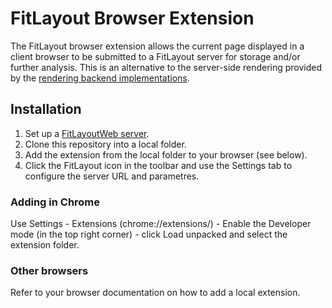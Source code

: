 # FitLayout Browser Extension

The FitLayout browser extension allows the current page displayed in a client browser to be submitted to a FitLayout server for storage and/or further analysis. This is an alternative to the server-side rendering provided by the [rendering backend implementations](https://github.com/FitLayout/FitLayout/wiki/Basic-Concepts#existing-artifact-services).

## Installation

1. Set up a [FitLayoutWeb server](https://github.com/FitLayout/FitLayoutWeb).
2. Clone this repository into a local folder.
3. Add the extension from the local folder to your browser (see below).
4. Click the FitLayout icon in the toolbar and use the Settings tab to configure the server URL and parametres.

### Adding in Chrome

Use Settings - Extensions (chrome://extensions/) - Enable the Developer mode (in the top right corner) - click Load unpacked and select the extension folder.

### Other browsers

Refer to your browser documentation on how to add a local extension.
